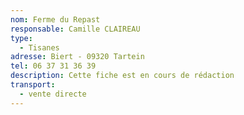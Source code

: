 ```yaml
---
nom: Ferme du Repast
responsable: Camille CLAIREAU
type:
  - Tisanes
adresse: Biert - 09320 Tartein
tel: 06 37 31 36 39
description: Cette fiche est en cours de rédaction
transport:
  - vente directe
---
```

